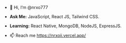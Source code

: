 - 👋 Hi, I’m @nrxo777
 
- <b>Ask Me:</b> JavaScript, React JS, Tailwind CSS.
-  <b>Learning:</b> React Native, MongoDB, NodeJS, ExpressJS.
  
- 📫 Reach me https://nrxoii.vercel.app/
